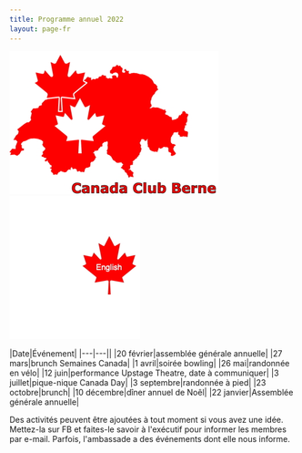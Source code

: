 ```yaml
---
title: Programme annuel 2022
layout: page-fr
---
```


![logo](images/canadaclubbernelogo.jpg) [![logo](images/maple-leaf-english.jpg)](program)

|Date|Événement|
|---|---||
|20 février|assemblée générale annuelle|
|27 mars|brunch Semaines Canada|
|1 avril|soirée bowling|
|26 mai|randonnée en vélo|
|12 juin|performance Upstage Theatre, date à communiquer|
|3 juillet|pique-nique Canada Day|
|3 septembre|randonnée à pied|
|23 octobre|brunch|
|10 décembre|dîner annuel de Noêl|
|22 janvier|Assemblée générale annuelle|

Des activités peuvent être ajoutées à tout moment si vous avez une idée. Mettez-la sur FB et faites-le savoir à l'exécutif pour informer les membres par e-mail.
Parfois, l'ambassade a des événements dont elle nous informe.